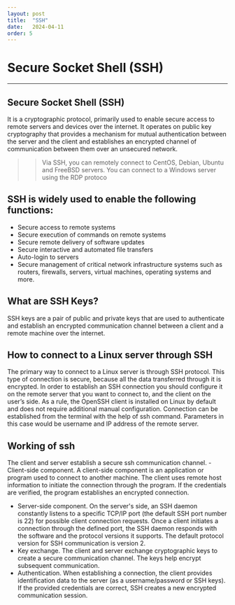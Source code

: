 ```yaml
---
layout: post
title:  "SSH"
date:   2024-04-11
order: 5
---
```


# Secure Socket Shell (SSH)
***

## Secure Socket Shell (SSH)
It is a cryptographic protocol, primarily used to enable secure access to remote servers and devices over the internet.
It operates on public key cryptography that provides a mechanism for mutual authentication between the server and the client and establishes an encrypted channel of communication between them over an unsecured network.

>> Via SSH, you can remotely connect to CentOS, Debian, Ubuntu and FreeBSD servers. You can connect to a Windows server using the RDP protoco

## SSH is widely used to enable the following functions:
- Secure access to remote systems 
- Secure execution of commands on remote systems
- Secure remote delivery of software updates 
- Secure interactive and automated file transfers
- Auto-login to servers
- Secure management of critical network infrastructure systems such as routers, firewalls, servers, virtual machines, operating systems and more. 

## What are SSH Keys?
SSH keys are a pair of public and private keys that are used to authenticate and establish an encrypted communication channel between a client and a remote machine over the internet.

## How to connect to a Linux server through SSH
The primary way to connect to a Linux server is through SSH protocol. This type of connection is secure, because all the data transferred through it is encrypted.
In order to establish an SSH connection you should configure it on the remote server that you want to connect to, and the client on the user’s side. 
As a rule, the OpenSSH client is installed on Linux by default and does not require additional manual configuration. Connection can be established from the terminal with the help of ssh command. Parameters in this case would be username and IP address of the remote server.

## Working of ssh
The client and server establish a secure ssh communication channel.
-Client-side component. A client-side component is an application or program used to connect to another machine. The client uses remote host information to initiate the connection through the program. If the credentials are verified, the program establishes an encrypted connection.
- Server-side component. On the server's side, an SSH daemon constantly listens to a specific TCP/IP port (the default SSH port number is 22) for possible client connection requests. Once a client initiates a connection through the defined port, the SSH daemon responds with the software and the protocol versions it supports. The default protocol version for SSH communication is version 2.
- Key exchange. The client and server exchange cryptographic keys to create a secure communication channel. The keys help encrypt subsequent communication.
- Authentication. When establishing a connection, the client provides identification data to the server (as a username/password or SSH keys). If the provided credentials are correct, SSH creates a new encrypted communication session.



